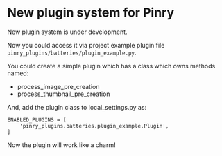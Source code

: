 # New plugin system for Pinry

New plugin system is under development.

Now you could access it via project example plugin file `pinry_plugins/batteries/plugin_example.py`.

You could create a simple plugin which has a class which owns methods named:

+ process_image_pre_creation
+ process_thumbnail_pre_creation
 
And, add the plugin class to local_settings.py as:

```
ENABLED_PLUGINS = [
    'pinry_plugins.batteries.plugin_example.Plugin',
]
```

Now the plugin will work like a charm!
